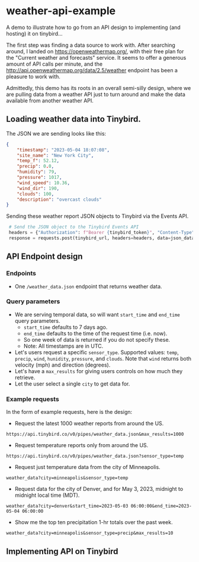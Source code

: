 # weather-api-example
A demo to illustrate how to go from an API design to implementing (and hosting) it on tinybird...

The first step was finding a data source to work with. After searching around, I landed on https://openweathermap.org/, with their free plan for the "Current weather and forecasts" service. It seems to offer a generous amount of API calls per minute, and the http://api.openweathermap.org/data/2.5/weather endpoint has been a pleasure to work with. 

Admittedly, this demo has its roots in an overall semi-silly design, where we are pulling data from a weather API just to turn around and make the data available from another weather API. 

## Loading weather data into Tinybird.

The JSON we are sending looks like this:

```json
{
	"timestamp": "2023-05-04 18:07:08",
	"site_name": "New York City",
	"temp_f": 52.12,
	"precip": 0.0,
	"humidity": 79,
	"pressure": 1017,
	"wind_speed": 10.36,
	"wind_dir": 190,
	"clouds": 100,
	"description": "overcast clouds"
}

```

Sending these weather report JSON objects to Tinybird via the Events API.
``` python
 # Send the JSON object to the Tinybird Events API
 headers = {"Authorization": f"Bearer {tinybird_token}", "Content-Type": "application/json"}
 response = requests.post(tinybird_url, headers=headers, data=json_data)
```    

## API Endpoint design

### Endpoints 
* One `/weather_data.json` endpoint that returns weather data. 

### Query parameters 
  * We are serving temporal data, so will want `start_time` and `end_time` query parameters.
    * `start_time` defaults to 7 days ago. 
    * `end_time` defaults to the time of the request time (i.e. now).  
    * So one week of data is returned if you do not specify these.
    * Note: All timestamps are in UTC.
  * Let's users request a specific `sensor_type`. Supported values: `temp`, `precip`, `wind`, `hunidity`, `pressure`, and `clouds`. Note that `wind` returns both velocity (mph) and direction (degrees).  
  * Let's have a `max_results` for giving users controls on how much they retrieve. 
  * Let the user select a single `city` to get data for. 


### Example requests

In the form of example requests, here is the design:

* Request the latest 1000 weather reports from around the US. 
```
https://api.tinybird.co/v0/pipes/weather_data.json&max_results=1000
```

* Request temperature reports only from around the US.
```
https://api.tinybird.co/v0/pipes/weather_data.json?sensor_type=temp
```

* Request just temperature data from the city of Minneapolis. 
```
weather_data?city=minneapolis&sensor_type=temp
```

* Request data for the city of Denver, and for May 3, 2023, midnight to midnight local time (MDT).
```
weather_data?city=denver&start_time=2023-05-03 06:00:00&end_time=2023-05-04 06:00:00
```

* Show me the top ten precipitation 1-hr totals over the past week. 
```
weather_data?city=minneapolis&sensor_type=precip&max_results=10
```

## Implementing API on Tinybird

